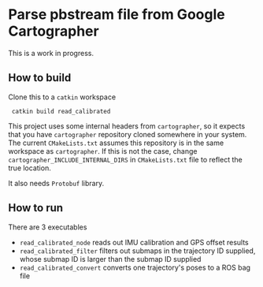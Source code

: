 # Parse pbstream file from Google Cartographer

This is a work in progress.

## How to build

Clone this to a `catkin` workspace

` catkin build read_calibrated`

This project uses some internal headers from `cartographer`, so it expects that you have `cartographer` repository cloned somewhere in your system.
The current `CMakeLists.txt` assumes this repository is in the same workspace as `cartographer`. If this is not the case, change `cartographer_INCLUDE_INTERNAL_DIRS` in `CMakeLists.txt` file to reflect the true location.

It also needs `Protobuf` library.

## How to run

There are 3 executables

- `read_calibrated_node` reads out IMU calibration and GPS offset results
- `read_calibrated_filter` filters out submaps in the trajectory ID supplied, whose submap ID is larger than the submap ID supplied
- `read_calibrated_convert` converts one trajectory's poses to a ROS bag file
